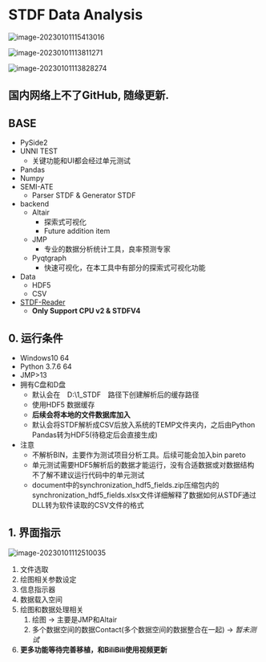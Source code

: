 # STDF Data Analysis

![image-20230101115413016](README.assets/image-20230101115413016.png)

![image-20230101113811271](README.assets/image-20230101113811271.png)

![image-20230101113828274](README.assets/image-20230101113828274.png)

## 国内网络上不了GitHub, 随缘更新.

## BASE

* PySide2
* UNNI TEST
  * 关键功能和UI都会经过单元测试
* Pandas
* Numpy
* SEMI-ATE
  * Parser STDF & Generator STDF
* backend
  * Altair
    * 探索式可视化
    * Future addition item
  * JMP
    * 专业的数据分析统计工具，良率预测专家
  * Pyqtgraph
    * 快速可视化，在本工具中有部分的探索式可视化功能
* Data
  * HDF5
  * CSV
* [STDF-Reader](https://github.com/guyanqiu/STDF-Reader)
  * **Only Support CPU v2 & STDFV4**

## 0. 运行条件

* Windows10 64
* Python 3.7.6 64
* JMP>13
* 拥有C盘和D盘
  * 默认会在　D:\1_STDF　路径下创建解析后的缓存路径
  * 使用HDF5 数据缓存
  * **后续会将本地的文件数据库加入**
  * 默认会将STDF解析成CSV后放入系统的TEMP文件夹内，之后由Python Pandas转为HDF5(待稳定后会直接生成)
* 注意
  * 不解析BIN，主要作为测试项目分析工具。后续可能会加入bin pareto
  * 单元测试需要HDF5解析后的数据才能运行，没有合适数据或对数据结构不了解不建议运行代码中的单元测试
  * document中的synchronization_hdf5_fields.zip压缩包内的synchronization_hdf5_fields.xlsx文件详细解释了数据如何从STDF通过DLL转为软件读取的CSV文件的格式

## 1. 界面指示

![image-20230101112510035](README.assets/image-20230101112510035.png)

1. 文件选取
2. 绘图相关参数设定
3. 信息指示器
4. 数据载入空间
5. 绘图和数据处理相关
   1. 绘图 -> 主要是JMP和Altair
   2. 多个数据空间的数据Contact(多个数据空间的数据整合在一起) -> *暂未测试*
6. **更多功能等待完善移植，和BiliBili使用视频更新**